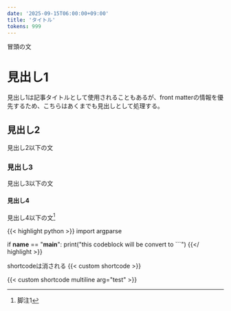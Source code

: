 ```yaml
---
date: '2025-09-15T06:00:00+09:00'
title: 'タイトル'
tokens: 999
---
```

冒頭の文

# 見出し1

見出し1は記事タイトルとして使用されることもあるが、front matterの情報を優先するため、こちらはあくまでも見出しとして処理する。

## 見出し2

見出し2以下の文

### 見出し3

見出し3以下の文

#### 見出し4

見出し4以下の文[^1]

{{< highlight python >}}
import argparse

if __name__ == "__main__":
    print("this codeblock will be convert to ```")
{{</ highlight >}}

shortcodeは消される
{{< custom shortcode >}}

{{< custom shortcode multiline
  arg="test" >}}

[^1]: 脚注1
